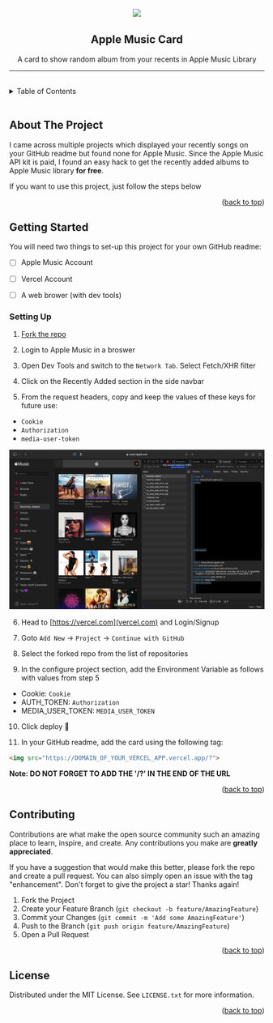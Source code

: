 <div id="top"></div>


<!-- PROJECT LOGO -->
<br />
<div align="center">
  <img src="https://apple-music-readme.vercel.app/">
  <h2 align="center">Apple Music Card</h3>

<p align="center">
    A card to show random album from your recents in Apple Music Library
</p>
<hr>
<br>
</div>




<!-- TABLE OF CONTENTS -->
<details>
  <summary>Table of Contents</summary>
  <ol>
    <li>
      <a href="#about-the-project">About The Project</a>
      <ul>
        <li><a href="#built-with">Built With</a></li>
      </ul>
    </li>
    <li>
      <a href="#getting-started">Getting Started</a>
      <ul>
        <li><a href="#setting-up">Setting Up</a></li>
      </ul>
    </li>
    <li><a href="#contributing">Contributing</a></li>
    <li><a href="#license">License</a></li>
  </ol>
</details>

<br>

<!-- ABOUT THE PROJECT -->
## About The Project

I came across multiple projects which displayed your recently songs on your GitHub readme but found none for Apple Music. Since the Apple Music API kit is paid, I found an easy hack to get the recently added albums to Apple Music library **for free**.

If you want to use this project, just follow the steps below


<p align="right">(<a href="#top">back to top</a>)</p>



<!-- GETTING STARTED -->
## Getting Started

You will need two things to set-up this project for your own GitHub readme:

- [ ] Apple Music Account
- [ ] Vercel Account
- [ ] A web brower (with dev tools)


### Setting Up

1. [Fork the repo](https://github.com/radioactive11/apple-music-readme/fork)
   
2. Login to Apple Music in a broswer
   
3. Open Dev Tools and switch to the `Network Tab`. Select Fetch/XHR filter 

4. Click on the Recently Added section in the side navbar

5. From the request headers, copy and keep the values of these keys for future use:

* `Cookie`
* `Authorization`
* `media-user-token`

<img src="static/network.png">

6. Head to [https://vercel.com](vercel.com) and Login/Signup

7. Goto `Add New` -> `Project` -> `Continue with GitHub`

8. Select the forked repo from the list of repositories

9. In the configure project section, add the Environment Variable as follows with values from step 5

* Cookie: `Cookie`
* AUTH_TOKEN: `Authorization`
* MEDIA_USER_TOKEN: `MEDIA_USER_TOKEN`

10. Click deploy 🚀

11. In your GitHub readme, add the card using the following tag:
```html
<img src="https://DOMAIN_OF_YOUR_VERCEL_APP.vercel.app/?">
```

**Note: DO NOT FORGET TO ADD THE '/?' IN THE END OF THE URL**

<p align="right">(<a href="#top">back to top</a>)</p>

<!-- CONTRIBUTING -->
## Contributing

Contributions are what make the open source community such an amazing place to learn, inspire, and create. Any contributions you make are **greatly appreciated**.

If you have a suggestion that would make this better, please fork the repo and create a pull request. You can also simply open an issue with the tag "enhancement".
Don't forget to give the project a star! Thanks again!

1. Fork the Project
2. Create your Feature Branch (`git checkout -b feature/AmazingFeature`)
3. Commit your Changes (`git commit -m 'Add some AmazingFeature'`)
4. Push to the Branch (`git push origin feature/AmazingFeature`)
5. Open a Pull Request

<p align="right">(<a href="#top">back to top</a>)</p>



<!-- LICENSE -->
## License

Distributed under the MIT License. See `LICENSE.txt` for more information.

<p align="right">(<a href="#top">back to top</a>)</p>
